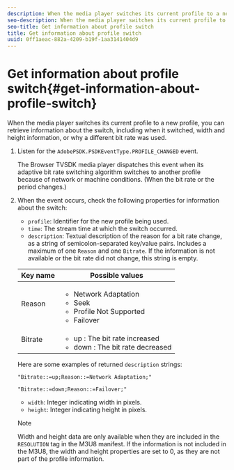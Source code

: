 ```yaml
---
description: When the media player switches its current profile to a new profile, you can retrieve information about the switch, including when it switched, width and height information, or why a different bit rate was used.
seo-description: When the media player switches its current profile to a new profile, you can retrieve information about the switch, including when it switched, width and height information, or why a different bit rate was used.
seo-title: Get information about profile switch
title: Get information about profile switch
uuid: 0ff1aeac-882a-4209-b19f-1aa3141404d9
---
```


# Get information about profile switch{#get-information-about-profile-switch}

When the media player switches its current profile to a new profile, you can retrieve information about the switch, including when it switched, width and height information, or why a different bit rate was used.

1. Listen for the `AdobePSDK.PSDKEventType.PROFILE_CHANGED` event.

   The Browser TVSDK media player dispatches this event when its adaptive bit rate switching algorithm switches to another profile because of network or machine conditions. (When the bit rate or the period changes.)
1. When the event occurs, check the following properties for information about the switch:

    * `profile`: Identifier for the new profile being used. 
    * `time`: The stream time at which the switch occurred. 
    * `description`: Textual description of the reason for a bit rate change, as a string of semicolon-separated key/value pairs. Includes a maximum of one `Reason` and one `Bitrate`. If the information is not available or the bit rate did not change, this string is empty.     
    
    <table id="table_E400FD9C57FF40CBAC14AF6847CD8301"> 
    <thead> 
      <tr> 
      <th colname="col1" class="entry"> Key name </th> 
      <th colname="col2" class="entry"> Possible values </th> 
      </tr> 
    </thead>
    <tbody> 
      <tr> 
      <td colname="col1"> <span class="codeph"> Reason </span> </td> 
      <td colname="col2"> 
        <ul id="ul_37DDE3F297634ED6B47DF5D73F969369"> 
        <li id="li_E374B029E1AF40689D70A9D30E057C5B">Network Adaptation </li> 
        <li id="li_753862EEF1C9474EA8E20C89F5EF5D8D">Seek </li> 
        <li id="li_EC14923F92CF4D11A47928A8D2DE6D8B">Profile Not Supported </li> 
        <li id="li_695AB4A89C9D4833AF6D8B6424FC912B">Failover </li> 
        </ul> </td> 
      </tr> 
      <tr> 
      <td colname="col1"> <span class="codeph"> Bitrate </span> </td> 
      <td colname="col2"> 
        <ul id="ul_1B49BD90A91147359712E1AFD8877E23"> 
        <li id="li_1C8E593C65D34742B14A8D0EAD43E0A9"> <span class="codeph"> up </span>: The bit rate increased </li> 
        <li id="li_B1A00E3985A849B6855E15CF70D79BB8"> <span class="codeph"> down </span>: The bit rate decreased </li> 
        </ul> </td> 
      </tr> 
    </tbody> 
    </table>    
    
    Here are some examples of returned `description` strings:     

    ```    
    "Bitrate::=up;Reason::=Network Adaptation;" 
    
    "Bitrate::=down;Reason::=Failover;"
    ```

    * `width`: Integer indicating width in pixels. 
    * `height`: Integer indicating height in pixels.

    >[!NOTE]
    >
    >Width and height data are only available when they are included in the `RESOLUTION` tag in the M3U8 manifest. If the information is not included in the M3U8, the width and height properties are set to 0, as they are not part of the profile information.
